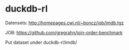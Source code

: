 # duckdb-rl

Datensets: http://homepages.cwi.nl/~boncz/job/imdb.tgz

JOB: https://github.com/gregrahn/join-order-benchmark

Put dataset under duckdb-rl/imdb/